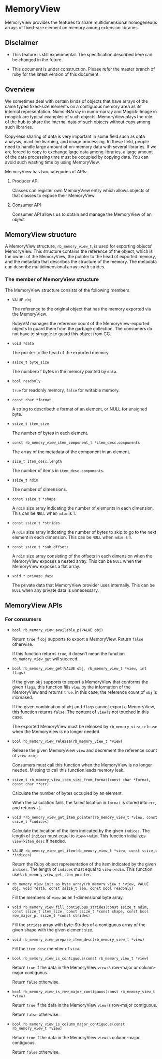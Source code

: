 # MemoryView

MemoryView provides the features to share multidimensional homogeneous arrays of
fixed-size element on memory among extension libraries.

## Disclaimer

* This feature is still experimental.  The specification described here can be changed in the future.

* This document is under construction.  Please refer the master branch of ruby for the latest version of this document.

## Overview

We sometimes deal with certain kinds of objects that have arrays of the same typed fixed-size elements on a contiguous memory area as its internal representation.
Numo::NArray in numo-narray and Magick::Image in rmagick are typical examples of such objects.
MemoryView plays the role of the hub to share the internal data of such objects without copy among such libraries.

Copy-less sharing of data is very important in some field such as data analysis, machine learning, and image processing.  In these field, people need to handle large amount of on-memory data with several libraries.  If we are forced to copy to exchange large data among libraries, a large amount of the data processing time must be occupied by copying data.  You can avoid such wasting time by using MemoryView.

MemoryView has two categories of APIs:

1. Producer API

    Classes can register own MemoryView entry which allows objects of that classes to expose their MemoryView

2. Consumer API

    Consumer API allows us to obtain and manage the MemoryView of an object

## MemoryView structure

A MemoryView structure, `rb_memory_view_t`, is used for exporting objects' MemoryView.
This structure contains the reference of the object, which is the owner of the MemoryView, the pointer to the head of exported memory, and the metadata that describes the structure of the memory.  The metadata can describe multidimensional arrays with strides.

### The member of MemoryView structure

The MemoryView structure consists of the following members.

- `VALUE obj`

    The reference to the original object that has the memory exported via the MemoryView.

    RubyVM manages the reference count of the MemoryView-exported objects to guard them from the garbage collection.  The consumers do not have to struggle to guard this object from GC.

- `void *data`

    The pointer to the head of the exported memory.

- `ssize_t byte_size`

    The numbero f bytes in the memory pointed by `data`.

- `bool readonly`

    `true` for readonly memory, `false` for writable memory.

- `const char *format`

    A string to describeth e format of an element, or NULL for unsigned byte.

- `ssize_t item_size`

    The number of bytes in each element.

- `const rb_memory_view_item_component_t *item_desc.components`

    The array of the metadata of the component in an element.

- `size_t item_desc.length`

    The number of items in `item_desc.components`.

- `ssize_t ndim`

    The number of dimensions.

- `const ssize_t *shape`

    A `ndim` size array indicating the number of elements in each dimension.
    This can be `NULL` when `ndim` is 1.

- `const ssize_t *strides`

    A `ndim` size array indicating the number of bytes to skip to go to the next element in each dimension.
    This can be `NULL` when `ndim` is 1.

- `const ssize_t *sub_offsets`

    A `ndim` size array consisting of the offsets in each dimension when the MemoryView exposes a nested array.
    This can be `NULL` when the MemoryView exposes a flat array.

- `void * private_data`

    The private data that MemoryView provider uses internally.
    This can be `NULL` when any private data is unnecessary.

## MemoryView APIs

### For consumers

- `bool rb_memory_view_available_p(VALUE obj)`

    Return `true` if `obj` supports to export a MemoryView.  Return `false` otherwise.

    If this function returns `true`, it doesn't mean the function `rb_memory_view_get` will succeed.

- `bool rb_memory_view_get(VALUE obj, rb_memory_view_t *view, int flags)`

    If the given `obj` supports to export a MemoryView that conforms the given `flags`, this function fills `view` by the information of the MemoryView and returns `true`.  In this case, the reference count of `obj` is increased.

    If the given combination of `obj` and `flags` cannot export a MemoryView, this function returns `false`. The content of `view` is not touched in this case.

    The exported MemoryView must be released by `rb_memory_view_release` when the MemoryView is no longer needed.

- `bool rb_memory_view_release(rb_memory_view_t *view)`

    Release the given MemoryView `view` and decrement the reference count of `view->obj`.

    Consumers must call this function when the MemoryView is no longer needed.  Missing to call this function leads memory leak.

- `ssize_t rb_memory_view_item_size_from_format(const char *format, const char **err)`

    Calculate the number of bytes occupied by an element.

    When the calculation fails, the failed location in `format` is stored into `err`, and returns `-1`.

- `void *rb_memory_view_get_item_pointer(rb_memory_view_t *view, const ssize_t *indices)`

    Calculate the location of the item indicated by the given `indices`.
    The length of `indices` must equal to `view->ndim`.
    This function initializes `view->item_desc` if needed.

- `VALUE rb_memory_view_get_item(rb_memory_view_t *view, const ssize_t *indices)`

    Return the Ruby object representation of the item indicated by the given `indices`.
    The length of `indices` must equal to `view->ndim`.
    This function uses `rb_memory_view_get_item_pointer`.

- `rb_memory_view_init_as_byte_array(rb_memory_view_t *view, VALUE obj, void *data, const ssize_t len, const bool readonly)`

  Fill the members of `view` as an 1-dimensional byte array.

- `void rb_memory_view_fill_contiguous_strides(const ssize_t ndim, const ssize_t item_size, const ssize_t *const shape, const bool row_major_p, ssize_t *const strides)`

  Fill the `strides` array with byte-Strides of a contiguous array of the given shape with the given element size.

- `void rb_memory_view_prepare_item_desc(rb_memory_view_t *view)`

  Fill the `item_desc` member of `view`.

- `bool rb_memory_view_is_contiguous(const rb_memory_view_t *view)`

  Return `true` if the data in the MemoryView `view` is row-major or column-major contiguous.

  Return `false` otherwise.

- `bool rb_memory_view_is_row_major_contiguous(const rb_memory_view_t *view)`

  Return `true` if the data in the MemoryView `view` is row-major contiguous.

  Return `false` otherwise.

- `bool rb_memory_view_is_column_major_contiguous(const rb_memory_view_t *view)`

  Return `true` if the data in the MemoryView `view` is column-major contiguous.

  Return `false` otherwise.
